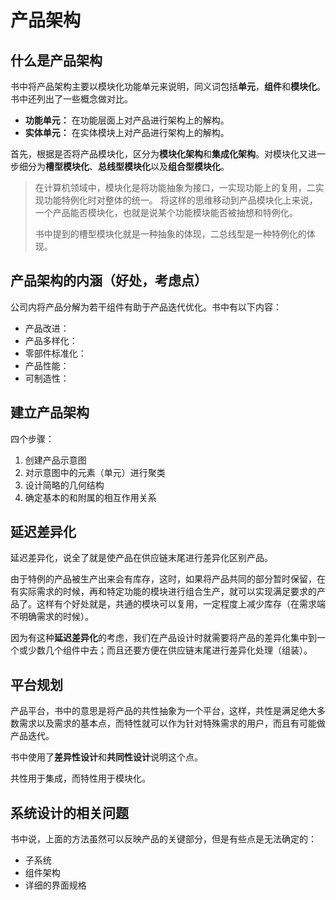 # 产品架构

## 什么是产品架构

书中将产品架构主要以模块化功能单元来说明，同义词包括**单元**，**组件**和**模块化**。书中还列出了一些概念做对比。

- **功能单元：** 在功能层面上对产品进行架构上的解构。
- **实体单元：** 在实体模块上对产品进行架构上的解构。 

首先，根据是否将产品模块化，区分为**模块化架构**和**集成化架构**。对模块化又进一步细分为**槽型模块化**、**总线型模块化**以及**组合型模块化**。

> 在计算机领域中，模块化是将功能抽象为接口，一实现功能上的复用，二实现功能特例化时对整体的统一。
> 将这样的思维移动到产品模块化上来说，一个产品能否模块化，也就是说某个功能模块能否被抽想和特例化。
>
> 书中提到的槽型模块化就是一种抽象的体现，二总线型是一种特例化的体现。

## 产品架构的内涵（好处，考虑点）

公司内将产品分解为若干组件有助于产品迭代优化。书中有以下内容：

- 产品改进：
- 产品多样化：
- 零部件标准化：
- 产品性能：
- 可制造性：

## 建立产品架构

四个步骤：
1. 创建产品示意图
2. 对示意图中的元素（单元）进行聚类
3. 设计简略的几何结构
4. 确定基本的和附属的相互作用关系

## 延迟差异化

延迟差异化，说全了就是使产品在供应链末尾进行差异化区别产品。

由于特例的产品被生产出来会有库存，这时，如果将产品共同的部分暂时保留，在有实际需求的时候，再和特定功能的模块进行组合生产，就可以实现满足要求的产品了。这样有个好处就是，共通的模块可以复用，一定程度上减少库存（在需求端不明确需求的时候）。

因为有这种**延迟差异化**的考虑，我们在产品设计时就需要将产品的差异化集中到一个或少数几个组件中去；而且还要方便在供应链末尾进行差异化处理（组装）。

## 平台规划

产品平台，书中的意思是将产品的共性抽象为一个平台，这样，共性是满足绝大多数需求以及需求的基本点，而特性就可以作为针对特殊需求的用户，而且有可能做产品迭代。

书中使用了**差异性设计**和**共同性设计**说明这个点。

共性用于集成，而特性用于模块化。

## 系统设计的相关问题

书中说，上面的方法虽然可以反映产品的关键部分，但是有些点是无法确定的：

- 子系统
- 组件架构
- 详细的界面规格
